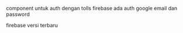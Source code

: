 component untuk auth dengan tolls firebase ada auth google email dan password 

firebase versi terbaru
